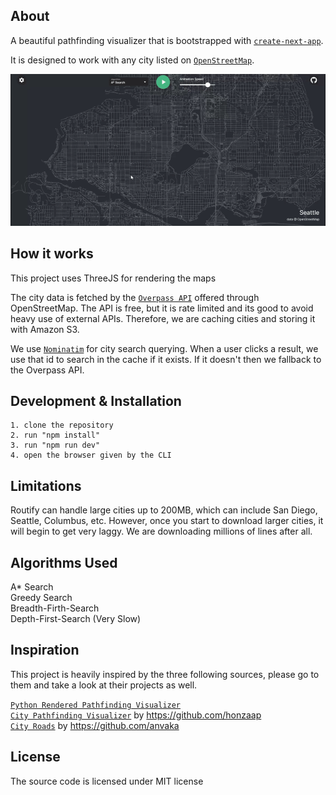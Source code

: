 ## About

A beautiful pathfinding visualizer that is bootstrapped with [`create-next-app`](https://github.com/vercel/next.js/tree/canary/packages/create-next-app).

It is designed to work with any city listed on [`OpenStreetMap`](https://www.openstreetmap.org/).

![](https://github.com/JaedonSpurlock01/routify/blob/main/demo.gif)

## How it works

This project uses ThreeJS for rendering the maps

The city data is fetched by the [`Overpass API`](http://overpass-turbo.eu/) offered through OpenStreetMap. The API is free, but it is rate limited and its good to avoid heavy use of external APIs. Therefore, we are caching cities and storing it with Amazon S3.

We use [`Nominatim`](https://nominatim.openstreetmap.org/) for city search querying. When a user clicks a result, we use that id to search in the cache if it exists. If it doesn't then we fallback to the Overpass API.

## Development & Installation

```
1. clone the repository
2. run "npm install"
3. run "npm run dev"
4. open the browser given by the CLI
```

## Limitations

Routify can handle large cities up to 200MB, which can include San Diego, Seattle, Columbus, etc. However, once you start to download larger cities, it will begin to get very laggy. We are downloading millions of lines after all.

## Algorithms Used

A\* Search <br/>
Greedy Search <br/>
Breadth-Firth-Search <br/>
Depth-First-Search (Very Slow) <br/>

## Inspiration

This project is heavily inspired by the three following sources, please go to them and take a look at their projects as well.

[`Python Rendered Pathfinding Visualizer`](https://youtu.be/CgW0HPHqFE8?si=BFFg43Q4frz7BKm6) <br/>
[`City Pathfinding Visualizer`](https://github.com/honzaap/Pathfinding) by https://github.com/honzaap<br/>
[`City Roads`](https://github.com/anvaka/city-roads) by https://github.com/anvaka<br/>

## License

The source code is licensed under MIT license
